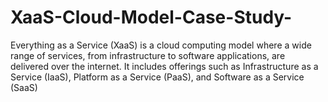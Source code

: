# XaaS-Cloud-Model-Case-Study-
Everything as a Service (XaaS) is a cloud computing model where a wide range of services, from infrastructure to software applications, are delivered over the internet. It includes offerings such as Infrastructure as a Service (IaaS), Platform as a Service (PaaS), and Software as a Service (SaaS)
